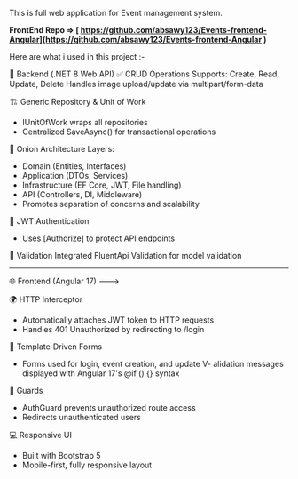 This is full web application for Event management system.

**FrontEnd Repo ⇒ [  https://github.com/absawy123/Events-frontend-Angular](https://github.com/absawy123/Events-frontend-Angular  )**


Here are what i used in this project :-

🔧 Backend (.NET 8 Web API)
✅ CRUD Operations
Supports: Create, Read, Update, Delete
Handles image upload/update via multipart/form-data

🏗️ Generic Repository & Unit of Work
- IUnitOfWork wraps all repositories
- Centralized SaveAsync() for transactional operations

🧅 Onion Architecture
Layers:

- Domain (Entities, Interfaces)
- Application (DTOs, Services)
- Infrastructure (EF Core, JWT, File handling)
- API (Controllers, DI, Middleware)
- Promotes separation of concerns and scalability

🔐 JWT Authentication
- Uses [Authorize] to protect API endpoints

📝  Validation
Integrated FluentApi Validation for model validation

 ---------------------------------------------------------------------
 
🌐 Frontend (Angular 17)  ---> 

🌍 HTTP Interceptor
- Automatically attaches JWT token to HTTP requests
- Handles 401 Unauthorized by redirecting to /login

📝 Template‑Driven Forms
- Forms used for login, event creation, and update
V- alidation messages displayed with Angular 17's @if () {} syntax

🔐 Guards
- AuthGuard prevents unauthorized route access
- Redirects unauthenticated users

💻 Responsive UI
- Built with Bootstrap 5
- Mobile-first, fully responsive layout




